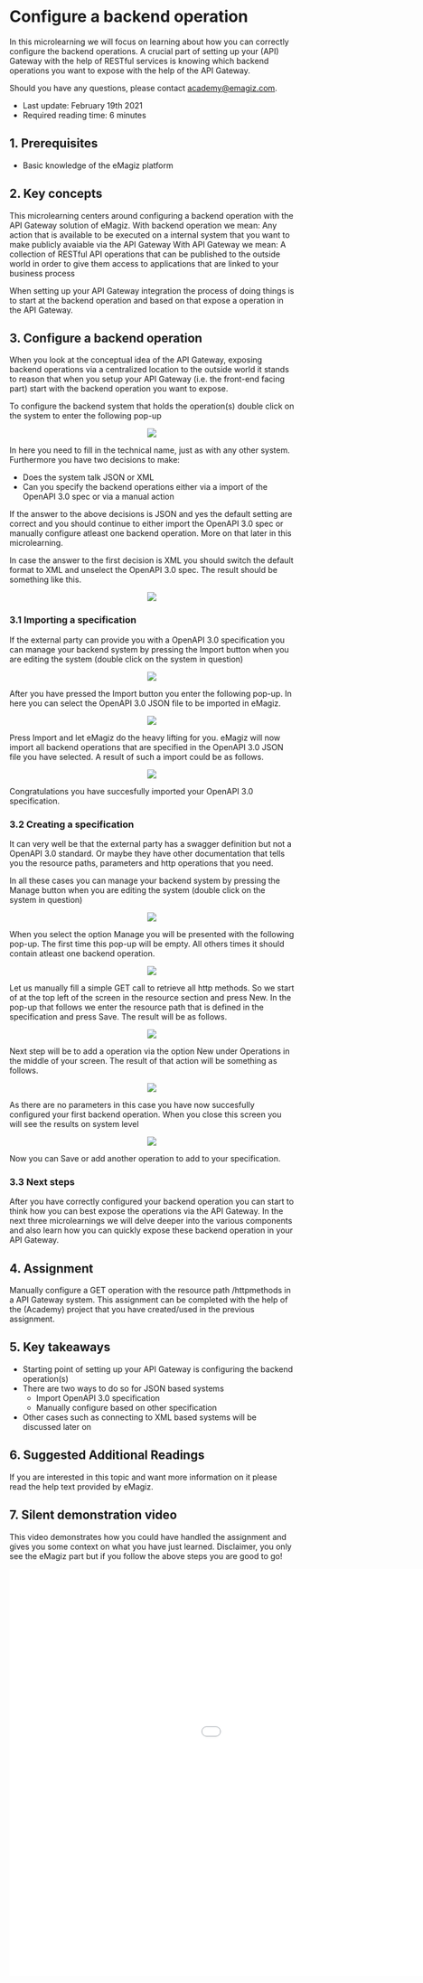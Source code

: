 # Configure a backend operation

In this microlearning we will focus on learning about how you can correctly configure the backend operations.
A crucial part of setting up your (API) Gateway with the help of RESTful services is knowing which backend operations you want to expose with the help of the API Gateway.

Should you have any questions, please contact academy@emagiz.com.

- Last update: February 19th 2021
- Required reading time: 6 minutes

## 1. Prerequisites
- Basic knowledge of the eMagiz platform

## 2. Key concepts
This microlearning centers around configuring a backend operation with the API Gateway solution of eMagiz.
With backend operation we mean: Any action that is available to be executed on a internal system that you want to make publicly avaiable via the API Gateway
With API Gateway we mean: A collection of RESTful API operations that can be published to the outside world in order to give them access to applications that are linked to your business process

When setting up your API Gateway integration the process of doing things is to start at the backend operation and based on that expose a operation in the API Gateway.

## 3. Configure a backend operation

When you look at the conceptual idea of the API Gateway, exposing backend operations via a centralized location to the outside world 
it stands to reason that when you setup your API Gateway (i.e. the front-end facing part) start with the backend operation you want to expose. 

To configure the backend system that holds the operation(s) double click on the system to enter the following pop-up

<p align="center"><img src="../../img/microlearning/ml-configure-backend-operations--system-edit.png"></p>

In here you need to fill in the technical name, just as with any other system. Furthermore you have two decisions to make:

- Does the system talk JSON or XML
- Can you specify the backend operations either via a import of the OpenAPI 3.0 spec or via a manual action

If the answer to the above decisions is JSON and yes the default setting are correct and you should continue to either import the OpenAPI 3.0 spec or manually configure atleast one backend operation.
More on that later in this microlearning.

In case the answer to the first decision is XML you should switch the default format to XML and unselect the OpenAPI 3.0 spec. The result should be something like this.

<p align="center"><img src="../../img/microlearning/ml-configure-backend-operations--system-edit-xml-result.png"></p>

### 3.1 Importing a specification

If the external party can provide you with a OpenAPI 3.0 specification you can manage your backend system by pressing the Import button 
when you are editing the system (double click on the system in question)

<p align="center"><img src="../../img/microlearning/ml-configure-backend-operations--system-edit-manage.png"></p>

After you have pressed the Import button you enter the following pop-up. In here you can select the OpenAPI 3.0 JSON file to be imported in eMagiz.

<p align="center"><img src="../../img/microlearning/ml-configure-backend-operations--import-open-api-pop-up.png"></p>

Press Import and let eMagiz do the heavy lifting for you. eMagiz will now import all backend operations that are specified in the OpenAPI 3.0 JSON file you have selected. 
A result of such a import could be as follows.

<p align="center"><img src="../../img/microlearning/ml-configure-backend-operations--import-open-api-result.png"></p>

Congratulations you have succesfully imported your OpenAPI 3.0 specification.

### 3.2 Creating a specification

It can very well be that the external party has a swagger definition but not a OpenAPI 3.0 standard. 
Or maybe they have other documentation that tells you the resource paths, parameters and http operations that you need. 

In all these cases you can manage your backend system by pressing the Manage button when you are editing the system (double click on the system in question)

<p align="center"><img src="../../img/microlearning/ml-configure-backend-operations--system-edit-manage.png"></p>

When you select the option Manage you will be presented with the following pop-up. The first time this pop-up will be empty. All others times it should contain atleast one backend operation.

<p align="center"><img src="../../img/microlearning/ml-configure-backend--manage-pop-up.png"></p>

Let us manually fill a simple GET call to retrieve all http methods. So we start of at the top left of the screen in the resource section and press New. 
In the pop-up that follows we enter the resource path that is defined in the specification and press Save. The result will be as follows.

<p align="center"><img src="../../img/microlearning/ml-configure-backend--manage-pop-up-resource-filled-in.png"></p>

Next step will be to add a operation via the option New under Operations in the middle of your screen. The result of that action will be something as follows.

<p align="center"><img src="../../img/microlearning/ml-configure-backend--manage-pop-up-operation-filled-in.png"></p>

As there are no parameters in this case you have now succesfully configured your first backend operation. When you close this screen you will see the results on system level

<p align="center"><img src="../../img/microlearning/ml-configure-backend-manage--pop-up-result.png"></p>

Now you can Save or add another operation to add to your specification.

### 3.3 Next steps

After you have correctly configured your backend operation you can start to think how you can best expose the operations via the API Gateway. 
In the next three microlearnings we will delve deeper into the various components and also learn how you can quickly expose these backend operation in your API Gateway.

## 4. Assignment

Manually configure a GET operation with the resource path /httpmethods in a API Gateway system.
This assignment can be completed with the help of the (Academy) project that you have created/used in the previous assignment.

## 5. Key takeaways

- Starting point of setting up your API Gateway is configuring the backend operation(s)
- There are two ways to do so for JSON based systems
	- Import OpenAPI 3.0 specification
	- Manually configure based on other specification
- Other cases such as connecting to XML based systems will be discussed later on

## 6. Suggested Additional Readings

If you are interested in this topic and want more information on it please read the help text provided by eMagiz.

## 7. Silent demonstration video

This video demonstrates how you could have handled the assignment and gives you some context on what you have just learned. Disclaimer, you only see the eMagiz part but if you follow the above steps you are good to go!

<iframe width="1280" height="720" src="../../vid/microlearning/microlearning-configure-backend-operation.mp4" frameborder="0" allow="accelerometer; autoplay; clipboard-write; encrypted-media; gyroscope; picture-in-picture" allowfullscreen></iframe>
